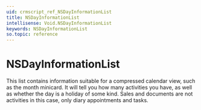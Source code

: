 ```yaml
---
uid: crmscript_ref_NSDayInformationList
title: NSDayInformationList
intellisense: Void.NSDayInformationList
keywords: NSDayInformationList
so.topic: reference
---
```


# NSDayInformationList

This list contains information suitable for a compressed calendar view, such as the month minicard. It will tell you how many activities you have, as well as whether the day is a holiday of some kind. Sales and documents are not activities in this case, only diary appointments and tasks.
